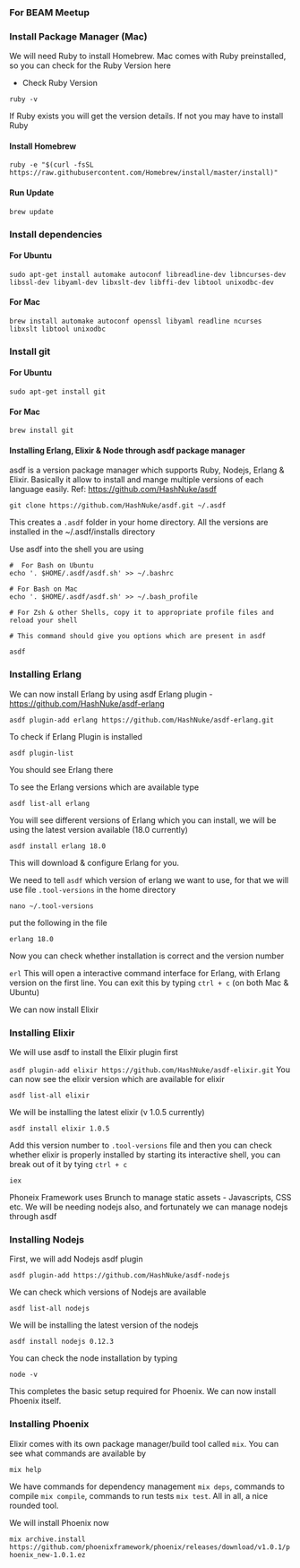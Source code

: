 ### For BEAM Meetup

### Install Package Manager (Mac)
We will need Ruby to install Homebrew. Mac comes with Ruby preinstalled, so you can check for the Ruby Version here
- Check Ruby Version

` ruby -v `

If Ruby exists you will get the version details. If not you may have to install Ruby

#### Install Homebrew

`ruby -e "$(curl -fsSL https://raw.githubusercontent.com/Homebrew/install/master/install)"`

#### Run Update
`brew update`


### Install dependencies

#### For Ubuntu

`sudo apt-get install automake autoconf libreadline-dev libncurses-dev libssl-dev libyaml-dev libxslt-dev libffi-dev libtool unixodbc-dev`

#### For Mac

`brew install automake autoconf openssl libyaml readline ncurses libxslt libtool unixodbc`

###  Install git

#### For Ubuntu

`sudo apt-get install git`

#### For Mac

`brew install git`

####  Installing Erlang, Elixir & Node through asdf package manager

asdf is a version package manager which supports Ruby, Nodejs, Erlang & Elixir. Basically it allow to install and mange multiple versions of each language easily. Ref: https://github.com/HashNuke/asdf

`git clone https://github.com/HashNuke/asdf.git ~/.asdf`

This creates a `.asdf` folder in your home directory.  All the versions are installed in the ~/.asdf/installs directory

Use asdf into the shell you are using

```
#  For Bash on Ubuntu
echo '. $HOME/.asdf/asdf.sh' >> ~/.bashrc

# For Bash on Mac
echo '. $HOME/.asdf/asdf.sh' >> ~/.bash_profile

# For Zsh & other Shells, copy it to appropriate profile files and reload your shell

# This command should give you options which are present in asdf

asdf

```

### Installing Erlang

We can now install Erlang by using asdf Erlang plugin - https://github.com/HashNuke/asdf-erlang

`
asdf plugin-add erlang https://github.com/HashNuke/asdf-erlang.git
`

To check if Erlang Plugin is installed

`
asdf plugin-list
`

You should see Erlang there

To see the Erlang versions which are available type 

`
asdf list-all erlang
`

You will see different versions of Erlang which you can install, we will be using the latest version available (18.0 currently)

`
asdf install erlang 18.0
`

This will download & configure Erlang for you. 

We need to tell `asdf` which version of erlang we want to use, for that we will use file `.tool-versions` in the home directory

`
nano ~/.tool-versions
`

put the following in the file 

`
erlang 18.0
`

Now you can check whether installation is correct and the version number 

`
erl
`
This will open a interactive command interface for Erlang, with Erlang version on the first line. You can exit this by typing ` ctrl + c ` (on both Mac & Ubuntu)

We can now install Elixir

### Installing Elixir

We will use asdf to install the Elixir plugin first

`
asdf plugin-add elixir https://github.com/HashNuke/asdf-elixir.git
`
You can now see the elixir version which are available for elixir 

`
asdf list-all elixir
`

We will be installing the latest elixir (v 1.0.5 currently)

`
asdf install elixir 1.0.5
`

Add this version number to `.tool-versions` file and then you can check whether elixir is properly installed by starting its interactive shell, you can break out of it by tying `ctrl + c `

`
iex 
`

Phoneix Framework uses Brunch to manage static assets - Javascripts, CSS etc. We will be needing nodejs also, and fortunately we can manage nodejs through asdf

### Installing Nodejs

First, we will add Nodejs asdf plugin

`
asdf plugin-add https://github.com/HashNuke/asdf-nodejs
`

We can check which versions of Nodejs are available 

`
asdf list-all nodejs
`

We will be installing the latest version of the nodejs

`
asdf install nodejs 0.12.3
`

You can check the node installation by typing

`
node -v
`

This completes the basic setup required for Phoenix. We can now install Phoenix itself.

### Installing Phoenix

Elixir comes with its own package manager/build tool called `mix`. You can see what commands are available by 

`
mix help
`

We have commands for dependency management `mix deps`, commands to compile `mix compile`,  commands to run tests `mix test`. All in all, a nice rounded tool.

We will install Phoenix now

`
mix archive.install https://github.com/phoenixframework/phoenix/releases/download/v1.0.1/phoenix_new-1.0.1.ez
`


















